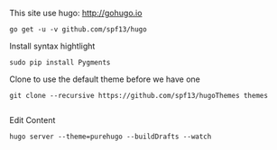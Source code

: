 This site use hugo: http://gohugo.io

```
go get -u -v github.com/spf13/hugo
```

Install syntax hightlight

```
sudo pip install Pygments
```

Clone to use the default theme before we have one

```
git clone --recursive https://github.com/spf13/hugoThemes themes
 
```

Edit Content

```
hugo server --theme=purehugo --buildDrafts --watch
```